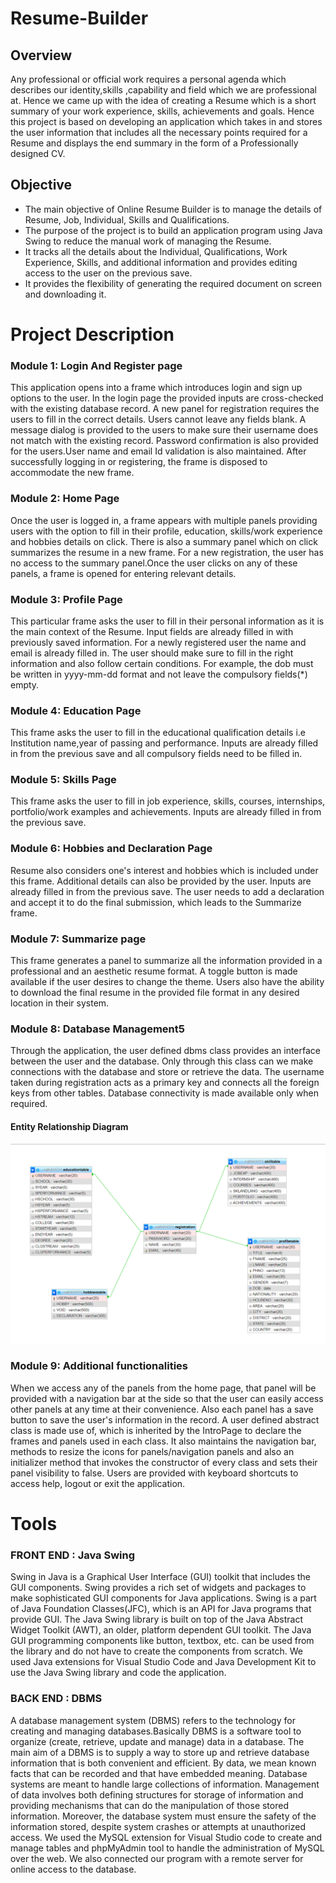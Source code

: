 # Resume-Builder

## Overview

Any professional or official work requires a personal agenda which describes our
identity,skills ,capability and field which we are professional at. Hence we came up with the
idea of creating a Resume which is a short summary of your work experience, skills,
achievements and goals.
Hence this project is based on developing an application which takes in and stores the user
information that includes all the necessary points required for a Resume and displays the
end summary in the form of a Professionally designed CV.


## Objective

* The main objective of Online Resume Builder is to manage the details of Resume,
Job, Individual, Skills and Qualifications.
* The purpose of the project is to build an application program using Java Swing to
reduce the manual work of managing the Resume.
* It tracks all the details about the Individual, Qualifications, Work Experience, Skills,
and additional information and provides editing access to the user on the previous
save.
* It provides the flexibility of generating the required document on screen and
downloading it.

# Project Description

### Module 1: Login And Register page
This application opens into a frame which introduces login and sign up options to the user.
In the login page the provided inputs are cross-checked with the existing database record.
A new panel for registration requires the users to fill in the correct details. Users cannot
leave any fields blank. A message dialog is provided to the users to make sure their
username does not match with the existing record. Password confirmation is also provided
for the users.User name and email Id validation is also maintained. After successfully
logging in or registering, the frame is disposed to accommodate the new frame.

### Module 2: Home Page
Once the user is logged in, a frame appears with multiple panels providing users with the
option to fill in their profile, education, skills/work experience and hobbies details on click.
There is also a summary panel which on click summarizes the resume in a new frame. For a
new registration, the user has no access to the summary panel.Once the user clicks on any
of these panels, a frame is opened for entering relevant details.

### Module 3: Profile Page
This particular frame asks the user to fill in their personal information as it is the main
context of the Resume. Input fields are already filled in with previously saved information.
For a newly registered user the name and email is already filled in. The user should make
sure to fill in the right information and also follow certain conditions. For example, the dob
must be written in yyyy-mm-dd format and not leave the compulsory fields(*) empty.

### Module 4: Education Page
This frame asks the user to fill in the educational qualification details i.e Institution
name,year of passing and performance. Inputs are already filled in from the previous save
and all compulsory fields need to be filled in.

### Module 5: Skills Page
This frame asks the user to fill in job experience, skills, courses, internships, portfolio/work
examples and achievements. Inputs are already filled in from the previous save.

### Module 6: Hobbies and Declaration Page
Resume also considers one's interest and hobbies which is included under this frame.
Additional details can also be provided by the user. Inputs are already filled in from the
previous save. The user needs to add a declaration and accept it to do the final submission,
which leads to the Summarize frame.

### Module 7: Summarize page
This frame generates a panel to summarize all the information provided in a professional
and an aesthetic resume format. A toggle button is made available if the user desires to
change the theme. Users also have the ability to download the final resume in the provided
file format in any desired location in their system.

### Module 8: Database Management5
Through the application, the user defined dbms class provides an interface between the
user and the database. Only through this class can we make connections with the database
and store or retrieve the data. The username taken during registration acts as a primary
key and connects all the foreign keys from other tables. Database connectivity is made
available only when required.
#### Entity Relationship Diagram
![ERD](/images/unknown.png)

### Module 9: Additional functionalities
When we access any of the panels from the home page, that panel will be provided with a
navigation bar at the side so that the user can easily access other panels at any time at
their convenience. Also each panel has a save button to save the user's information in the
record. A user defined abstract class is made use of, which is inherited by the IntroPage to
declare the frames and panels used in each class. It also maintains the navigation bar,
methods to resize the icons for panels/navigation panels and also an initializer method
that invokes the constructor of every class and sets their panel visibility to false.
Users are provided with keyboard shortcuts to access help, logout or exit the application.

# Tools
### FRONT END : Java Swing
Swing in Java is a Graphical User Interface (GUI) toolkit that includes the GUI components.
Swing provides a rich set of widgets and packages to make sophisticated GUI components
for Java applications. Swing is a part of Java Foundation Classes(JFC), which is an API for Java
programs that provide GUI.
The Java Swing library is built on top of the Java Abstract Widget Toolkit (AWT), an older,
platform dependent GUI toolkit. The Java GUI programming components like button,
textbox, etc. can be used from the library and do not have to create the components from
scratch.
We used Java extensions for Visual Studio Code and Java Development Kit to use the Java
Swing library and code the application.

### BACK END : DBMS
A database management system (DBMS) refers to the technology for creating and
managing databases.Basically DBMS is a software tool to organize (create, retrieve, update
and manage) data in a database.
The main aim of a DBMS is to supply a way to store up and retrieve database information
that is both convenient and efficient. By data, we mean known facts that can be recorded
and that have embedded meaning. Database systems are meant to handle large collections
of information. Management of data involves both defining structures for storage of
information and providing mechanisms that can do the manipulation of those stored
information. Moreover, the database system must ensure the safety of the information
stored, despite system crashes or attempts at unauthorized access.
We used the MySQL extension for Visual Studio code to create and manage tables and
phpMyAdmin tool to handle the administration of MySQL over the web. We also connected
our program with a remote server for online access to the database.
